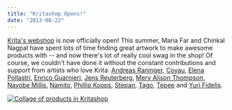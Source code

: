 ```yaml
---
title: "Kritashop Opens!"
date: "2013-08-22"
---
```


[Krita's webshop](http://www.zazzle.com/gifts?ch=kritashop) is now officially open! This summer, Maria Far and Chinkal Nagpal have spent lots of time finding great artwork to make awesome products with -- and now there's lot of really cool swag in the shop! Of course, we couldn't have done it without the constant contributions and support from artists who love Krita: [Andreas Raninger](http://endoraniendo.deviantart.com/), [Coyau](http://coyau.deviantart.com/), [Elena Pollastri](http://corvocollorosso.deviantart.com/), [Enrico Guarnieri](http://ico-dy.deviantart.com/), [Jens Reuterberg](http://ohyran.deviantart.com/), [Mery Alison Thompson](http://meryalisonthompson.deviantart.com/), [Nayobe Millis](http://nayobe.deviantart.com/), [Namito](http://namito111.deviantart.com/), [Phillip Koops](http://peileppe.deviantart.com/), [Stepan](http://sfepan.deviantart.com/), [Tago](http://tago73.deviantart.com/), [Tepee](http://tepee.me/) and [Yuri Fidelis](http://yurifidelis.deviantart.com/).

[![Collage of products in Kritashop](/images/posts/2013/collage.jpg "Collage of products in Kritashop")](http://www.zazzle.com/gifts?ch=kritashop)
